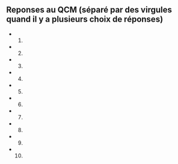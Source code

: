 ## Reponses au QCM (séparé par des virgules quand il y a plusieurs choix de réponses)

* 1.
* 2.
* 3.
* 4.
* 5.
* 6.
* 7.
* 8.
* 9.
* 10.

